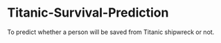 # Titanic-Survival-Prediction
To predict whether a person will be saved from Titanic shipwreck or not. 
